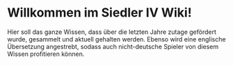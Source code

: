 # Willkommen im Siedler IV Wiki!

Hier soll das ganze Wissen, dass über die letzten Jahre zutage gefördert wurde, gesammelt und aktuell gehalten werden. Ebenso wird eine englische Übersetzung angestrebt, sodass auch nicht-deutsche Spieler von diesem Wissen profitieren können.
